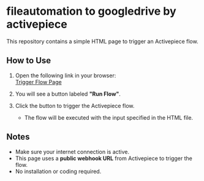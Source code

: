 # fileautomation to googledrive  by activepiece

This repository contains a simple HTML page to trigger an Activepiece flow.

## How to Use

1. Open the following link in your browser:  
   [Trigger Flow Page](https://github.com/GeethanjaliPPython/fileautomation/blob/main/trigger.html)

2. You will see a button labeled **"Run Flow"**.  

3. Click the button to trigger the Activepiece flow.  
   - The flow will be executed with the input specified in the HTML file.

## Notes

- Make sure your internet connection is active.  
- This page uses a **public webhook URL** from Activepiece to trigger the flow.  
- No installation or coding required.
